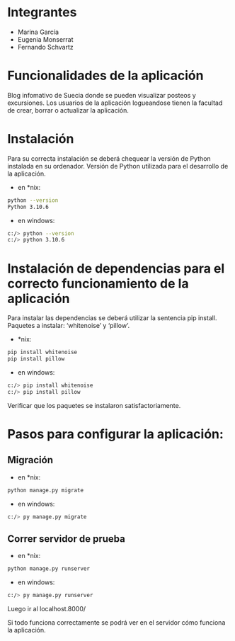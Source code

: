# Integrantes

- Marina García
- Eugenia Monserrat 
- Fernando Schvartz

# Funcionalidades de la aplicación
Blog infomativo de Suecia donde se pueden visualizar posteos y excursiones.
Los usuarios de la aplicación logueandose tienen la facultad de crear, borrar o actualizar la aplicación.

# Instalación
Para su correcta instalación se deberá chequear la versión de Python instalada en su ordenador.
Versión de Python utilizada para el desarrollo de la aplicación.

- en *nix:

```bash 
python --version
Python 3.10.6
```
- en windows:
```bash
c:/> python --version
c:/> python 3.10.6
```
# Instalación de dependencias para el correcto funcionamiento de la aplicación
Para instalar las dependencias se deberá utilizar la sentencia pip install.
Paquetes a instalar: ‘whitenoise’ y  ‘pillow’.

- *nix:
```bash
pip install whitenoise
pip install pillow
```
- en windows:
```bash
c:/> pip install whitenoise
c:/> pip install pillow
```
Verificar que los paquetes se instalaron satisfactoriamente.

# Pasos para configurar la aplicación:

## Migración

- en *nix:
```bash
python manage.py migrate
```

- en windows:
```bash
c:/> py manage.py migrate
```

## Correr servidor de prueba

- en *nix:
```bash
python manage.py runserver
```
- en windows:
```bash
c:/> py manage.py runserver
```

Luego ir al localhost.8000/

Si todo funciona correctamente se podrá ver en el servidor cómo funciona la aplicación.

